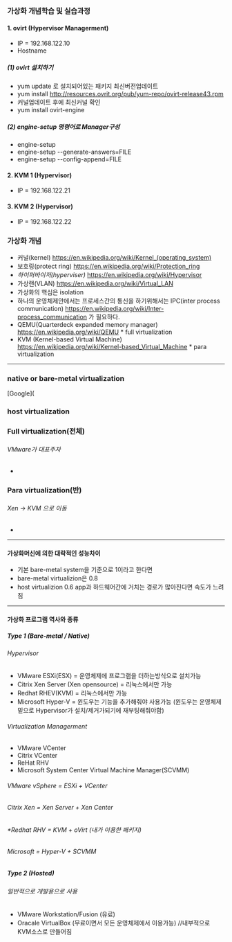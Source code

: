 ### 가상화 개념학습 및 실습과정
#### 1. ovirt (Hypervisor Managerment)
+ IP = 192.168.122.10
+ Hostname
##### (1) ovirt 설치하기
+ yum update 로 설치되어있는 패키지 최신버전업데이트
+ yum install http://resources.ovrit.org/pub/yum-repo/ovirt-release43.rpm
+ 커널업데이트 후에 최신커널 확인
+ yum install ovirt-engine

##### (2) engine-setup 명령어로 Manager구성
+ engine-setup
+ engine-setup --generate-answers=FILE
+ engine-setup --config-append=FILE


#### 2. KVM 1 (Hypervisor)
+ IP = 192.168.122.21

#### 3. KVM 2 (Hypervisor)
+ IP = 192.168.122.22



### 가상화 개념
+ 커널(kernel) https://en.wikipedia.org/wiki/Kernel_(operating_system)
+ 보호링(protect ring) https://en.wikipedia.org/wiki/Protection_ring
+ *하이퍼바이저(hyperviser)* https://en.wikipedia.org/wiki/Hypervisor
+ 가상랜(VLAN) https://en.wikipedia.org/wiki/Virtual_LAN
+ 가상화의 핵심은 isolation
+ 하나의 운영체제안에서는 프로세스간의 통신을 하기위해서는 IPC(inter process communication) https://en.wikipedia.org/wiki/Inter-process_communication 가 필요하다.
+ QEMU(Quarterdeck expanded memory manager) https://en.wikipedia.org/wiki/QEMU * full virtualization
+ KVM (Kernel-based Virtual Machine) https://en.wikipedia.org/wiki/Kernel-based_Virtual_Machine * para virtualization

***

### native or bare-metal virtualization
[Google](

### host virtualization

### Full virtualization(전체)
###### VMware가 대표주자
+ 
### Para virtualization(반)
###### Xen -> KVM 으로 이동
+

***

#### 가상화머신에 의한 대락적인 성능차이
+ 기본 bare-metal system을 기준으로 1이라고 한다면
+ bare-metal virtualizion은 0.8
+ host virtualizion 0.6
app과 하드웨어간에 거치는 경로가 많아진다면 속도가 느려짐

***

#### 가상화 프로그램 역사와 종류
##### Type 1 (Bare-metal / Native)
###### Hypervisor

+ VMware ESXi(ESX) = 운영체제에 프로그램을 더하는방식으로 설치가능
+ Citrix Xen Server (Xen opensource) = 리눅스에서만 가능 
+ Redhat RHEV(KVM) = 리눅스에서만 가능
+ Microsoft Hyper-V = 윈도우는 기능을 추가해줘야 사용가능 (윈도우는 운영체제 밑으로 Hypervisor가 설치/제거가되기에 재부팅해줘야함)

###### Virtualization Managerment
+ VMware VCenter
+ Citrix VCenter
+ ReHat RHV
+ Microsoft System Center Virtual Machine Manager(SCVMM)


###### VMware vSphere = ESXi + VCenter
###### Citrix Xen = Xen Server + Xen Center
###### *Redhat RHV = KVM + oVirt (내가 이용한 패키지)
###### Microsoft = Hyper-V + SCVMM


##### Type 2 (Hosted)
###### 일반적으로 개발용으로 사용
+ VMware Workstation/Fusion (유료)
+ Oracale VirtualBox (무료이면서 모든 운영체제에서 이용가능) //내부적으로 KVM소스로 만들어짐
